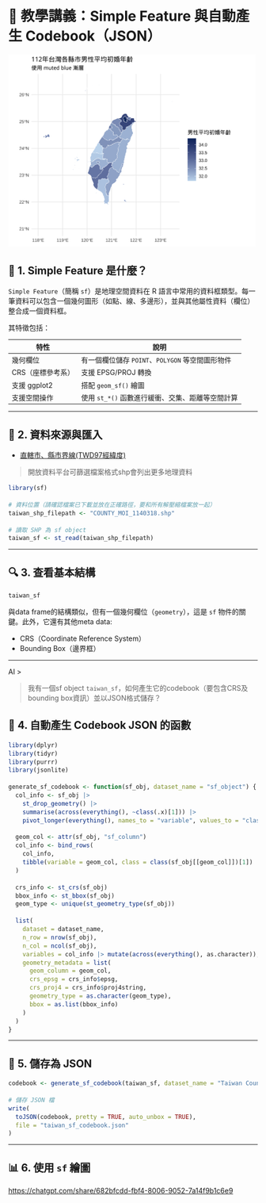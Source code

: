 # 📘 教學講義：Simple Feature 與自動產生 Codebook（JSON）

<img src="../img/choropleth-marriage-age.png" width="500">


## 🧭 1. Simple Feature 是什麼？

`Simple Feature`（簡稱 `sf`）是地理空間資料在 R 語言中常用的資料框類型。每一筆資料可以包含一個幾何圖形（如點、線、多邊形），並與其他屬性資料（欄位）整合成一個資料框。

其特徵包括：

| 特性             | 說明 |
|------------------|------|
| 幾何欄位          | 有一個欄位儲存 `POINT`、`POLYGON` 等空間圖形物件 |
| CRS（座標參考系）| 支援 EPSG/PROJ 轉換 |
| 支援 ggplot2     | 搭配 `geom_sf()` 繪圖 |
| 支援空間操作     | 使用 `st_*()` 函數進行緩衝、交集、距離等空間計算 |

---

## 📂 2. 資料來源與匯入

  - [直轄市、縣市界線(TWD97經緯度)](https://data.gov.tw/dataset/7442)

> 開放資料平台可篩選檔案格式shp會列出更多地理資料

```r
library(sf)

# 資料位置（請確認檔案已下載並放在正確路徑，要和所有解壓縮檔案放一起）
taiwan_shp_filepath <- "COUNTY_MOI_1140318.shp"

# 讀取 SHP 為 sf object
taiwan_sf <- st_read(taiwan_shp_filepath)
```

---

## 🔍 3. 查看基本結構

```r
taiwan_sf
```

與data frame的結構類似，但有一個幾何欄位（`geometry`），這是 `sf` 物件的關鍵。此外，它還有其他meta data:

  - CRS（Coordinate Reference System）  
  - Bounding Box（邊界框）

---

AI >
> 我有一個sf object `taiwan_sf`，如何產生它的codebook（要包含CRS及bounding box資訊）並以JSON格式儲存？

## 📘 4. 自動產生 Codebook JSON 的函數

```r
library(dplyr)
library(tidyr)
library(purrr)
library(jsonlite)

generate_sf_codebook <- function(sf_obj, dataset_name = "sf_object") {
  col_info <- sf_obj |>
    st_drop_geometry() |>
    summarise(across(everything(), ~class(.x)[1])) |>
    pivot_longer(everything(), names_to = "variable", values_to = "class")

  geom_col <- attr(sf_obj, "sf_column")
  col_info <- bind_rows(
    col_info,
    tibble(variable = geom_col, class = class(sf_obj[[geom_col]])[1])
  )

  crs_info <- st_crs(sf_obj)
  bbox_info <- st_bbox(sf_obj)
  geom_type <- unique(st_geometry_type(sf_obj))

  list(
    dataset = dataset_name,
    n_row = nrow(sf_obj),
    n_col = ncol(sf_obj),
    variables = col_info |> mutate(across(everything(), as.character)),
    geometry_metadata = list(
      geom_column = geom_col,
      crs_epsg = crs_info$epsg,
      crs_proj4 = crs_info$proj4string,
      geometry_type = as.character(geom_type),
      bbox = as.list(bbox_info)
    )
  )
}
```

---

## 💾 5. 儲存為 JSON

```r
codebook <- generate_sf_codebook(taiwan_sf, dataset_name = "Taiwan County Boundaries (MOI 1140318)")

# 儲存 JSON 檔
write(
  toJSON(codebook, pretty = TRUE, auto_unbox = TRUE),
  file = "taiwan_sf_codebook.json"
)
```

---

## 📊 6. 使用 `sf` 繪圖

<https://chatgpt.com/share/682bfcdd-fbf4-8006-9052-7a14f9b1c6e9>